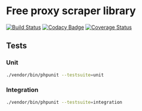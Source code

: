 # Free proxy scraper library

[![Build Status](https://travis-ci.org/vantoozz/proxy-scrapper.svg?branch=master)](https://travis-ci.org/vantoozz/proxy-scrapper)
[![Codacy Badge](https://api.codacy.com/project/badge/Grade/c1e973dc35fc476aa4dc5d5a99781703)](https://www.codacy.com/app/vantoozz/proxy-scrapper)
[![Coverage Status](https://coveralls.io/repos/github/vantoozz/proxy-scrapper/badge.svg?branch=master)](https://coveralls.io/github/vantoozz/proxy-scrapper?branch=master)


## Tests

### Unit
```bash
./vendor/bin/phpunit --testsuite=unit
```

### Integration
```bash
./vendor/bin/phpunit --testsuite=integration
```